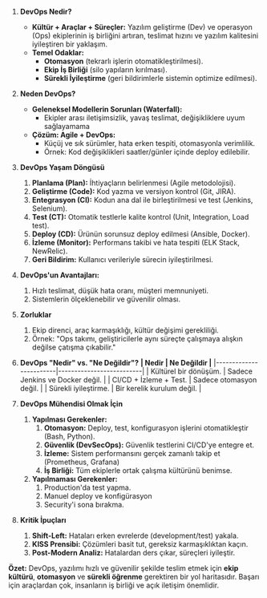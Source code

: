 1. **DevOps Nedir?**
	- **Kültür + Araçlar + Süreçler:** Yazılım geliştirme (Dev) ve operasyon (Ops) ekiplerinin iş birliğini artıran, teslimat hızını ve yazılım kalitesini iyileştiren bir yaklaşım.
	- **Temel Odaklar:**
		- **Otomasyon** (tekrarlı işlerin otomatikleştirilmesi).
		- **Ekip İş Birliği** (silo yapıların kırılması).
		- **Sürekli İyileştirme** (geri bildirimlerle sistemin optimize edilmesi).

2. **Neden DevOps?**
	- **Geleneksel Modellerin Sorunları (Waterfall):**
		- Ekipler arası iletişimsizlik, yavaş teslimat, değişikliklere uyum sağlayamama
	- **Çözüm: Agile + DevOps:**
		- Küçüj ve sık sürümler, hata erken tespiti, otomasyonla verimlilik.
		- Örnek: Kod değişiklikleri saatler/günler içinde deploy edilebilir.

3. **DevOps Yaşam Döngüsü**
	1. **Planlama (Plan):** İhtiyaçların belirlenmesi (Agile metodolojisi).
	2. **Geliştirme (Code):** Kod yazma ve versiyon kontrol (Git, JIRA).
	3. **Entegrasyon (CI):** Kodun ana dal ile birleştirilmesi ve test (Jenkins, Selenium).
	4. **Test (CT):** Otomatik testlerle kalite kontrol (Unit, Integration, Load test).
	5. **Deploy (CD):** Ürünün sorunsuz deploy edilmesi (Ansible, Docker).
	6. **İzleme (Monitor):** Performans takibi ve hata tespiti (ELK Stack, NewRelic).
	7. **Geri Bildirim:** Kullanıcı verileriyle sürecin iyileştirilmesi.

4. **DevOps'un Avantajları:**
	1. Hızlı teslimat, düşük hata oranı, müşteri memnuniyeti.
	2. Sistemlerin ölçeklenebilir ve güvenilir olması.

5. **Zorluklar**
	1. Ekip direnci, araç karmaşıklığı, kültür değişimi gerekliliği.
	2. Örnek: "Ops takımı, geliştiricilerle aynı süreçte çalışmaya alışkın değilse çatışma çıkabilir."

6. **DevOps "Nedir" vs. "Ne Değildir"?**
 **| Nedir | Ne Değildir |**
 |------------------------|--------------------------|
 | Kültürel bir dönüşüm. | Sadece Jenkins ve Docker değil. |
 | CI/CD + İzleme + Test. | Sadece otomasyon değil. |
 | Sürekli iyileştirme. | Bir kerelik kurulum değil. |

7. **DevOps Mühendisi Olmak İçin**
	1. **Yapılması Gerekenler:**
		1. **Otomasyon:** Deploy, test, konfigurasyon işlerini otomatikleştir (Bash, Python).
		2. **Güvenlik (DevSecOps):** Güvenlik testlerini CI/CD'ye entegre et.
		3. **İzleme:** Sistem performansını gerçek zamanlı takip et (Prometheus, Grafana)
		4. **İş Birliği:** Tüm ekiplerle ortak çalışma kültürünü benimse.
	2. **Yapılmaması Gerekenler:**
		1. Production'da test yapma.
		2. Manuel deploy ve konfigürasyon
		3. Security'i sona bırakma.

8. **Kritik İpuçları**
	1. **Shift-Left:** Hataları erken evrelerde (development/test) yakala.
	2. **KISS Prensibi:** Çözümleri basit tut, gereksiz karmaşıklıktan kaçın.
	3. **Post-Modern Analiz:** Hatalardan ders çıkar, süreçleri iyileştir.

**Özet:** DevOps, yazılımı hızlı ve güvenilir şekilde teslim etmek için **ekip kültürü**, **otomasyon** ve **sürekli öğrenme** gerektiren bir yol haritasıdır. Başarı için araçlardan çok, insanların iş birliği ve açık iletişim önemlidir.
